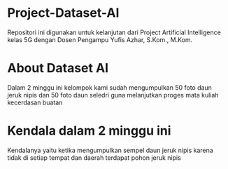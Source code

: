 # Project-Dataset-AI
Repositori ini digunakan untuk kelanjutan dari Project Artificial Intelligence kelas 5G dengan Dosen Pengampu Yufis Azhar, S.Kom., M.Kom.

# About Dataset AI
Dalam 2 minggu ini kelompok kami sudah mengumpulkan 50 foto daun jeruk nipis dan 50 foto daun seledri guna melanjutkan proges mata kuliah kecerdasan buatan

# Kendala dalam 2 minggu ini
Kendalanya yaitu ketika mengumpulkan sempel daun jeruk nipis karena tidak di setiap tempat dan daerah terdapat pohon jeruk nipis
